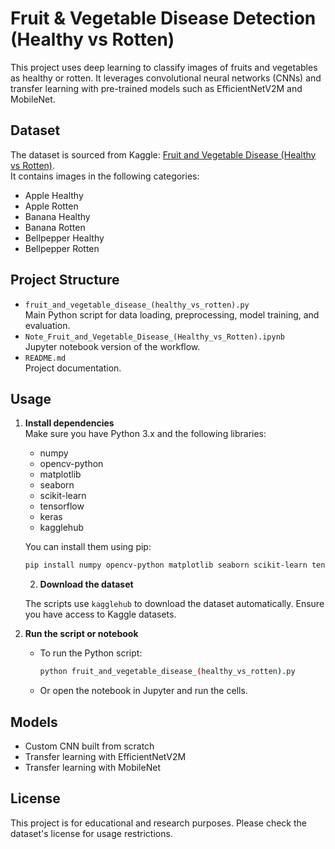 ﻿# Fruit & Vegetable Disease Detection (Healthy vs Rotten)

This project uses deep learning to classify images of fruits and vegetables as healthy or rotten. It leverages convolutional neural networks (CNNs) and transfer learning with pre-trained models such as EfficientNetV2M and MobileNet.

## Dataset

The dataset is sourced from Kaggle: [Fruit and Vegetable Disease (Healthy vs Rotten)](https://www.kaggle.com/datasets/muhammad0subhan/fruit-and-vegetable-disease-healthy-vs-rotten).  
It contains images in the following categories:
- Apple Healthy
- Apple Rotten
- Banana Healthy
- Banana Rotten
- Bellpepper Healthy
- Bellpepper Rotten

## Project Structure

- `fruit_and_vegetable_disease_(healthy_vs_rotten).py`  
  Main Python script for data loading, preprocessing, model training, and evaluation.
- `Note_Fruit_and_Vegetable_Disease_(Healthy_vs_Rotten).ipynb`  
  Jupyter notebook version of the workflow.
- `README.md`  
  Project documentation.

## Usage

1. **Install dependencies**  
   Make sure you have Python 3.x and the following libraries:
   - numpy
   - opencv-python
   - matplotlib
   - seaborn
   - scikit-learn
   - tensorflow
   - keras
   - kagglehub

   You can install them using pip:
   ```sh
   pip install numpy opencv-python matplotlib seaborn scikit-learn tensorflow keras kagglehub
   ```
   2. **Download the dataset**

   The scripts use `kagglehub` to download the dataset automatically. Ensure you have access to Kaggle datasets.

3. **Run the script or notebook**

   - To run the Python script:
     ```sh
     python fruit_and_vegetable_disease_(healthy_vs_rotten).py
     ```
   - Or open the notebook in Jupyter and run the cells.

## Models

- Custom CNN built from scratch
- Transfer learning with EfficientNetV2M
- Transfer learning with MobileNet

## License

This project is for educational and research purposes. Please check the dataset's license for usage restrictions.
